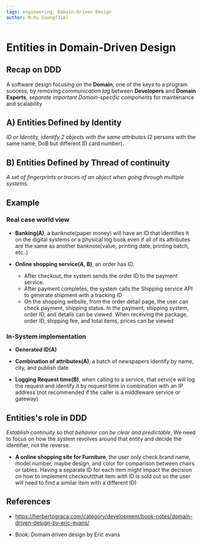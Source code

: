 ```yaml
---
tags: engineering, Domain-Driven Design
author: M.Vu Cuong(Jim)
---
```


# Entities in Domain-Driven Design

## Recap on DDD
A software design focusing on the **Domain**, one of the keys to a program success, by removing *communication lag* between **Developers** and **Domain Experts**, *separate important Domain-specific components* for maintenance and scalability

## A) Entities Defined by **Identity**

*ID or Identity, identify 2 objects with the same attributes* (2 persons with the same name, DoB but different ID card number).

## B) Entities Defined by **Thread of continuity**

*A set of fingerprints or traces of an object when going through multiple systems.*

## Example

### Real case world view

- **Banking(A)**, a banknote(paper money) will have an ID that identifies it on the digital systems or a physical log book even if all of its attributes are the same as another banknote(value, printing date, printing batch, etc..)

- **Online shopping service(A, B)**, an order has ID. 
    - After checkout, the system sends the order ID to the payment service.
    - After payment completes, the system calls the Shipping service API to generate shipment with a tracking ID
    - On the shopping website, from the order detail page, the user can check payment, shipping status. In the payment, shipping system, order ID, and details can be viewed. When receiving the package, order ID, shipping fee, and total items, prices can be viewed

### In-System implementation

- **Generated ID(A)**

- **Combination of attributes(A)**, a batch of newspapers identify by name, city, and publish date

- **Logging Request time(B)**, when calling to a service, that service will log the request and identify it by request time in combination with an IP address (not recommended if the caller is a middleware service or gateway) 

## Entities's role in DDD
*Establish continuity so that behavior can be clear and predictable*, We need to focus on how the system revolves around that entity and decide the identifier, not the reverse.

- **A online shopping site for Furniture**, the user only check brand name, model number, maybe design, and color for comparison between chairs or tables. Having a separate ID for each item might impact the decision on how to implement checkout(that item with ID is sold out so the user will need to find a similar item with a different ID)

## References

- https://herbertograca.com/category/development/book-notes/domain-driven-design-by-eric-evans/

- Book: Domain driven design by Eric evans
